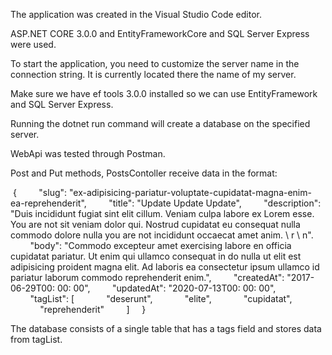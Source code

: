 The application was created in the Visual Studio Code editor.

ASP.NET CORE 3.0.0 and EntityFrameworkCore and SQL Server Express were used.

To start the application, you need to customize the server name in the connection string. It is currently located there
the name of my server.

Make sure we have ef tools 3.0.0 installed so we can use EntityFramework and SQL Server Express.

Running the dotnet run command will create a database on the specified server.

WebApi was tested through Postman.

Post and Put methods, PostsContoller receive data in the format:

 {
        "slug": "ex-adipisicing-pariatur-voluptate-cupidatat-magna-enim-ea-reprehenderit",
        "title": "Update Update Update",
        "description": "Duis incididunt fugiat sint elit cillum. Veniam culpa labore ex Lorem esse. You are not sit veniam dolor qui. Nostrud cupidatat eu consequat nulla commodo dolore nulla you are not incididunt occaecat amet anim. \ r \ n".
        "body": "Commodo excepteur amet exercising labore en officia cupidatat pariatur. Ut enim qui ullamco consequat in do nulla ut elit est adipisicing proident magna elit. Ad laboris ea consectetur ipsum ullamco id pariatur laborum commodo reprehenderit enim.",
        "createdAt": "2017-06-29T00: 00: 00",
        "updatedAt": "2020-07-13T00: 00: 00",
        "tagList": [
            "deserunt",
            "elite",
            "cupidatat",
            "reprehenderit"
        ]
    }
  
The database consists of a single table that has a tags field and stores data from tagList.
